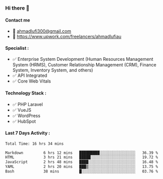 ### Hi there 👋

#### Contact me 
- :email: ahmadlufi300@gmail.com
- 🔭 https://www.upwork.com/freelancers/ahmadlufiau

#### Specialist :
- ✅ Enterprise System Development (Human Resources Management System (HRMS), Customer Relationship Management (CRM), Finance System, Inventory System, and others)
- ✅ API Integrated
- ✅ Core Web Vitals

#### Technology Stack :

- ✅ PHP Laravel
- ✅ VueJS
- ✅ WordPress
- ✅ HubSpot

#### Last 7 Days Activity :
<!--START_SECTION:waka-->

```txt
Total Time: 16 hrs 34 mins

Markdown         6 hrs 12 mins   █████████░░░░░░░░░░░░░░░░   36.39 %
HTML             3 hrs 21 mins   █████░░░░░░░░░░░░░░░░░░░░   19.72 %
JavaScript       2 hrs 48 mins   ████░░░░░░░░░░░░░░░░░░░░░   16.48 %
YAML             2 hrs 20 mins   ███▒░░░░░░░░░░░░░░░░░░░░░   13.75 %
Bash             38 mins         █░░░░░░░░░░░░░░░░░░░░░░░░   03.76 %
```

<!--END_SECTION:waka-->

<!--
**ahmadlufiau/ahmadlufiau** is a ✨ _special_ ✨ repository because its `README.md` (this file) appears on your GitHub profile.

Here are some ideas to get you started:

- 🔭 I’m currently working on ...
- 🌱 I’m currently learning ...
- 👯 I’m looking to collaborate on ...
- 🤔 I’m looking for help with ...
- 💬 Ask me about ...
- 📫 How to reach me: ...
- 😄 Pronouns: ...
- ⚡ Fun fact: ...
-->

